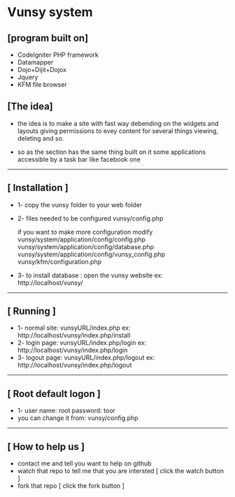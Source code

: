 Vunsy system
=====================
[program built on]
---
* CodeIgniter PHP framework
* Datamapper
* Dojo+Dijit+Dojox
* Jquery
* KFM file browser

[The idea]
---
* the idea is to make a site with fast way debending on the widgets and layouts
giving permissions to evey content for several things
viewing, deleting and so.

* so as the section has the same thing
built on it some applications accessible by a task bar like facebook one

-----------------------------------------------------------------
[ Installation ]
---
* 1- copy the vunsy folder to your web folder
* 2- files needed to be configured 
			vunsy/config.php
			
	if you want to make more configuration modify
			vunsy/system/application/config/config.php
			vunsy/system/application/config/database.php
			vunsy/system/application/config/vunsy_config.php
			vunsy/kfm/configuration.php
			
* 3- to install database : 
	open the vunsy website 
	ex: http://localhost/vunsy/
-----------------------------------------------------------------
[ Running ]
---
* 1- normal site: 
	vunsyURL/index.php
	ex: http://localhost/vunsy/index.php/install
* 2- login page:
	vunsyURL/index.php/login
	ex: http://localhost/vunsy/index.php/login
* 3- logout page:
	vunsyURL/index.php/logout
	ex: http://localhost/vunsy/index.php/logout
-----------------------------------------------------------------
[ Root default logon ]
---
* 1- user name: root
	password: toor
* you can change it from:
	vunsy/config.php
-----------------------------------------------------------------
[ How to help us ]
---
* contact me and tell you want to help on github
* watch that repo to tell me that you are intersted [ click the watch button ]
* fork that repo [ click the fork button ]
